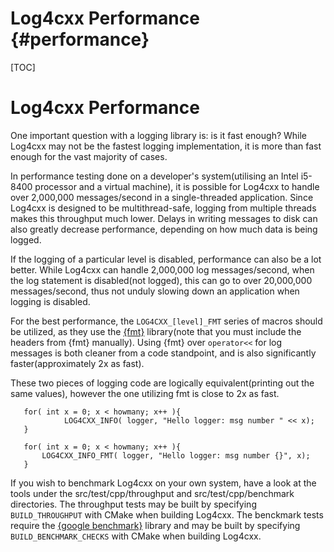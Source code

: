 Log4cxx Performance {#performance}
===
<!--
 Note: License header cannot be first, as doxygen does not generate
 cleanly if it before the '==='
-->
<!--
 Licensed to the Apache Software Foundation (ASF) under one or more
 contributor license agreements.  See the NOTICE file distributed with
 this work for additional information regarding copyright ownership.
 The ASF licenses this file to You under the Apache License, Version 2.0
 (the "License"); you may not use this file except in compliance with
 the License.  You may obtain a copy of the License at

	http://www.apache.org/licenses/LICENSE-2.0

 Unless required by applicable law or agreed to in writing, software
 distributed under the License is distributed on an "AS IS" BASIS,
 WITHOUT WARRANTIES OR CONDITIONS OF ANY KIND, either express or implied.
 See the License for the specific language governing permissions and
 limitations under the License.
-->
[TOC]

# Log4cxx Performance

One important question with a logging library is: is it fast enough?  While
Log4cxx may not be the fastest logging implementation, it is more than fast
enough for the vast majority of cases.

In performance testing done on a developer's system(utilising an Intel
i5-8400 processor and a virtual machine), it is possible for Log4cxx to handle
over 2,000,000 messages/second in a single-threaded application.  Since
Log4cxx is designed to be multithread-safe, logging from multiple threads makes
this throughput much lower.  Delays in writing messages to disk can also
greatly decrease performance, depending on how much data is being logged.

If the logging of a particular level is disabled, performance can also be
a lot better.  While Log4cxx can handle 2,000,000 log messages/second, when
the log statement is disabled(not logged), this can go to over 20,000,000
messages/second, thus not unduly slowing down an application when logging
is disabled.

For the best performance, the `LOG4CXX_[level]_FMT` series of macros should
be utilized, as they use the [{fmt}](https://fmt.dev/latest/index.html)
library(note that you must include the headers from {fmt} manually).
Using {fmt} over `operator<<` for log messages is both cleaner from a code
standpoint, and is also significantly faster(approximately 2x as fast).

These two pieces of logging code are logically equivalent(printing out the same
values), however the one utilizing fmt is close to 2x as fast.

```
   for( int x = 0; x < howmany; x++ ){
            LOG4CXX_INFO( logger, "Hello logger: msg number " << x);
   }
```

```
   for( int x = 0; x < howmany; x++ ){
       LOG4CXX_INFO_FMT( logger, "Hello logger: msg number {}", x);
   }
```

If you wish to benchmark Log4cxx on your own system, have a look at the tools
under the src/test/cpp/throughput and src/test/cpp/benchmark directories.
The throughput tests may be built by
specifying `BUILD_THROUGHPUT` with CMake when building Log4cxx.
The benckmark tests require the [{google benchmark}](https://github.com/google/benchmark) library
and may be built by specifying `BUILD_BENCHMARK_CHECKS` with CMake when building Log4cxx.